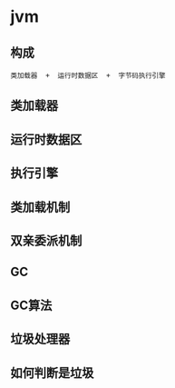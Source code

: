 # jvm
## 构成
    类加载器  +  运行时数据区  +  字节码执行引擎    

## 类加载器


## 运行时数据区


## 执行引擎


## 类加载机制


## 双亲委派机制



## GC



## GC算法



## 垃圾处理器



## 如何判断是垃圾




